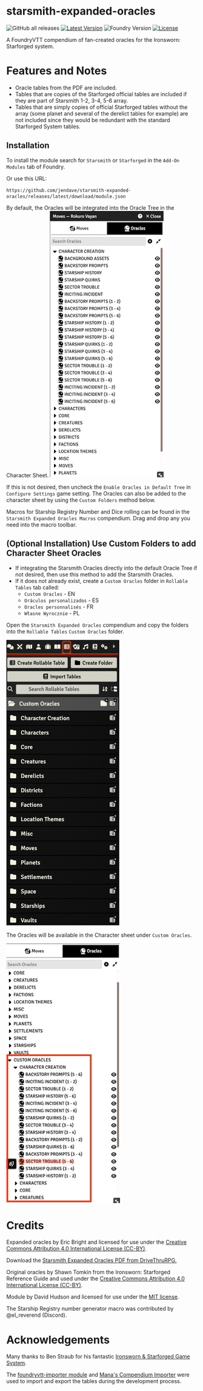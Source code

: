 # starsmith-expanded-oracles

![GitHub all releases](https://img.shields.io/github/downloads/jendave/starsmith-expanded-oracles/total)
[![Latest Version](https://img.shields.io/github/v/release/jendave/starsmith-expanded-oracles?display_name=tag&sort=semver&label=Latest%20Version)](https://github.com/jendave/starsmith-expanded-oracles/releases/latest)
![Foundry Version](https://img.shields.io/endpoint?url=https://foundryshields.com/version?url=https%3A%2F%2Fraw.githubusercontent.com%2Fjendave%2Fstarsmith-expanded-oracles%2Fmain%2Fmodule.json)
[![License](https://img.shields.io/github/license/jendave/starsmith-expanded-oracles)](LICENSE)

A FoundryVTT compendium of fan-created oracles for the Ironsworn: Starforged system.

# Features and Notes
* Oracle tables from the PDF are included.
* Tables that are copies of the Starforged official tables are included if they are part of Starsmith 1-2, 3-4, 5-6 array.
* Tables that are simply copies of official Starforged tables without the array (some planet and several of the derelict tables for example) are not included since they would be redundant with the standard Starforged System tables.

## Installation
To install the module search for `Starsmith` or `Starforged` in the `Add-On Modules` tab of Foundry.

Or use this URL:

```
https://github.com/jendave/starsmith-expanded-oracles/releases/latest/download/module.json
```

By default, the Oracles will be integrated into the Oracle Tree in the Character Sheet. 
![Character Sheet - Oracles Tree](./docs/oracle-tree-character-sheet.jpg)

If this is not desired, then uncheck the `Enable Oracles in Default Tree` in `Configure Settings` game setting. The Oracles can also be added to the character sheet by using the `Custom Folders` method below.

Macros for Starship Registry Number and Dice rolling can be found in the `Starsmith Expanded Oracles Macros` compendium. Drag and drop any you need into the macro toolbar.

## (Optional Installation) Use Custom Folders to add Character Sheet Oracles 
* If integrating the Starsmith Oracles directly into the default Oracle Tree if not desired, then use this method to add the Starsmith Oracles.
* If it does not already exist, create a `Custom Oracles` folder in `Rollable Tables` tab called:
  * `Custom Oracles` - EN
  * `Oráculos personalizados` - ES
  * `Oracles personnalisés` - FR
  * `Własne Wyrocznie` - PL

Open the `Starsmith Expanded Oracles` compendium and copy the folders into the `Rollable Tables` `Custom Oracles` folder.

![Rollable Tables - Custom Oracles](./docs/custom-oracles-rollable-tables.jpg)

The Oracles will be available in the Character sheet under `Custom Oracles`.

![Character Sheet - Custom Oracles](./docs/custom-oracles-character-sheet.jpg)

# Credits
Expanded oracles by Eric Bright and licensed for use under the [Creative Commons Attribution 4.0 International License (CC-BY)](https://creativecommons.org/licenses/by/4.0/).

Download the [Starsmith Expanded Oracles PDF from DriveThruRPG.](https://www.drivethrurpg.com/product/417619/Starsmith-Expanded-Oracles)

Original oracles by Shawn Tomkin from the Ironsworn: Starforged Reference Guide and used under the [Creative Commons Attribution 4.0 International License (CC-BY)](https://creativecommons.org/licenses/by/4.0/).

Module by David Hudson and licensed for use under the [MIT license](https://opensource.org/license/mit/).

The Starship Registry number generator macro was contributed by @el_reverend (Discord).

# Acknowledgements
Many thanks to Ben Straub for his fantastic [Ironsworn & Starforged Game System](https://foundryvtt.com/packages/foundry-ironsworn).

The [foundryvtt-importer module](https://github.com/EthanJWright/foundryvtt-importer) and [Mana's Compendium Importer](https://gitlab.com/mkahvi/fvtt-compendium-importer) were used to import and export the tables during the development process.
